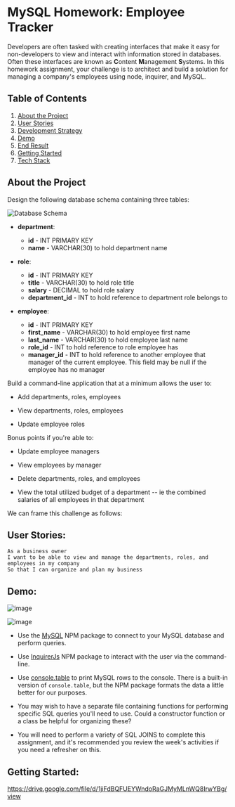 # MySQL Homework: Employee Tracker

Developers are often tasked with creating interfaces that make it easy for non-developers to view and interact with information stored in databases. Often these interfaces are known as **C**ontent **M**anagement **S**ystems. In this homework assignment, your challenge is to architect and build a solution for managing a company's employees using node, inquirer, and MySQL.


## Table of Contents

1. [About the Project](#about-the-project)
1. [User Stories](#user-stories)
1. [Development Strategy](#development-strategy)
1. [Demo](#demo)
1. [End Result](#end-result)
1. [Getting Started](#getting-started) 
1. [Tech Stack](#tech-stack)

## About the Project

Design the following database schema containing three tables:

![Database Schema](Assets/schema.png)

* **department**:

  * **id** - INT PRIMARY KEY
  * **name** - VARCHAR(30) to hold department name

* **role**:
  * **id** - INT PRIMARY KEY
  * **title** -  VARCHAR(30) to hold role title
  * **salary** -  DECIMAL to hold role salary
  * **department_id** -  INT to hold reference to department role belongs to

* **employee**:

  * **id** - INT PRIMARY KEY
  * **first_name** - VARCHAR(30) to hold employee first name
  * **last_name** - VARCHAR(30) to hold employee last name
  * **role_id** - INT to hold reference to role employee has
  * **manager_id** - INT to hold reference to another employee that manager of the current employee. This field may be null if the employee has no manager
  
Build a command-line application that at a minimum allows the user to:

  * Add departments, roles, employees

  * View departments, roles, employees

  * Update employee roles

Bonus points if you're able to:

  * Update employee managers

  * View employees by manager

  * Delete departments, roles, and employees

  * View the total utilized budget of a department -- ie the combined salaries of all employees in that department

We can frame this challenge as follows:
## User Stories:
```
As a business owner
I want to be able to view and manage the departments, roles, and employees in my company
So that I can organize and plan my business

```
## Demo:

![image](https://user-images.githubusercontent.com/66760710/93544804-db385200-f92c-11ea-8692-dd1b73e4cc19.png)

![image](https://user-images.githubusercontent.com/66760710/93544945-3a966200-f92d-11ea-9faa-4c38590f3f7d.png)


* Use the [MySQL](https://www.npmjs.com/package/mysql) NPM package to connect to your MySQL database and perform queries.

* Use [InquirerJs](https://www.npmjs.com/package/inquirer/v/0.2.3) NPM package to interact with the user via the command-line.

* Use [console.table](https://www.npmjs.com/package/console.table) to print MySQL rows to the console. There is a built-in version of `console.table`, but the NPM package formats the data a little better for our purposes.

* You may wish to have a separate file containing functions for performing specific SQL queries you'll need to use. Could a constructor function or a class be helpful for organizing these?

* You will need to perform a variety of SQL JOINS to complete this assignment, and it's recommended you review the week's activities if you need a refresher on this.

## Getting Started:

https://drive.google.com/file/d/1jiFdBQFUEYWndoRaGJMyMLnWQ8IrwYBg/view
